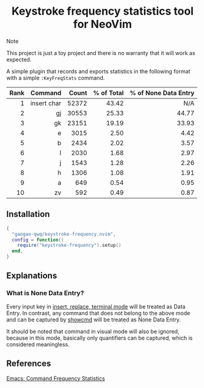 <h1 align="center">Keystroke frequency statistics tool for NeoVim</h1>

> [!NOTE]
> This project is just a toy project and there is no warranty that
> it will work as expected.

A simple plugin that records and exports statistics in the following format
with a simple `:KeyFreqStats` command.

| Rank | Command | Count | % of Total | % of None Data Entry |
| ---: | ------: | ----: | ---------: | -------------------: |
| 1 | insert char | 52372 | 43.42 | N/A |
| 2 | gj | 30553 | 25.33 | 44.77 |
| 3 | gk | 23151 | 19.19 | 33.93 |
| 4 | e | 3015 | 2.50 | 4.42 |
| 5 | b | 2434 | 2.02 | 3.57 |
| 6 | l | 2030 | 1.68 | 2.97 |
| 7 | j | 1543 | 1.28 | 2.26 |
| 8 | h | 1306 | 1.08 | 1.91 |
| 9 | a | 649 | 0.54 | 0.95 |
| 10 | zv | 592 | 0.49 | 0.87 |

## Installation

```lua
{
  "gaogao-qwq/keystroke-frequency.nvim",
  config = function()
    require("keystroke-frequency").setup()
  end,
}
```

## Explanations

### What is None Data Entry?

Every input key in [insert, replace, terminal mode](./keystroke-frequency/init.lua#16)
will be treated as Data Entry. In contrast, any command that does not belong
to the above mode and can be captured by [showcmd](https://neovim.io/doc/user/options.html#'showcmd')
will be treated as None Data Entry.

It should be noted that command in visual
mode will also be ignored, because in this mode, basically only quantifiers
can be captured, which is considered meaningless.

## References

[Emacs: Command Frequency Statistics](http://xahlee.info/emacs/emacs/command-frequency.html)
